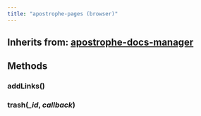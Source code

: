 ```yaml
---
title: "apostrophe-pages (browser)"
---
```

## Inherits from: [apostrophe-docs-manager](../apostrophe-docs/browser-apostrophe-docs-manager.html)

## Methods
### addLinks()

### trash(*_id*, *callback*)

